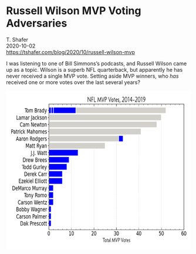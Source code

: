 # Russell Wilson MVP Voting Adversaries

T. Shafer  
2020-10-02  
https://tshafer.com/blog/2020/10/russell-wilson-mvp

I was listening to one of Bill Simmons’s podcasts, and Russell Wilson came up as a topic. Wilson is a superb NFL quarterback, but apparently he has never received a single MVP vote. Setting aside MVP winners, who _has_ received one or more votes over the last several years?

<p align="center"><img src="mvp-votes@2x.png" width="698" height="432"></p>
